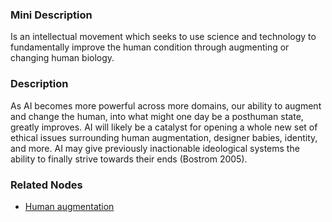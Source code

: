 ### Mini Description

Is an intellectual movement which seeks to use science and technology to fundamentally improve the human condition through augmenting or changing human biology.

### Description

As AI becomes more powerful across more domains, our ability to augment and change the human, into what might one day be a posthuman state, greatly improves. AI will likely be a catalyst for opening a whole new set of ethical issues surrounding human augmentation, designer babies, identity, and more. AI may give previously inactionable ideological systems the ability to finally strive towards their ends (Bostrom 2005).

### Related Nodes

- [Human augmentation](/Value_Alignment/Governance/Policy_/Applied_policy_areas/Human_augmentation/Human_augmentation.md)
